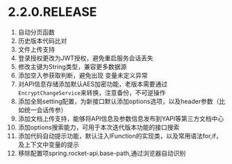 # 2.2.0.RELEASE

1. 自动分页函数
2. 历史版本代码比对
3. 文件上传支持
4. 登录授权更改为JWT授权，避免重启服务会话丢失
5. 修改主键为String类型，兼容更多数据源
6. 添加空入参获取判断，避免出现 变量未定义异常
7. 对API信息存储添加默认AES加密功能，老版本需要通过`EncryptChangeService`来转换，注意备份，不可逆操作
8. 添加全局setting配置，为新接口默认添加options选项，以及header参数（比如统一会话传参）
9. 添加文档上传支持，能够将API信息及参数信息发布到YAPI等第三方文档中心
10. 添加options搜索能力，可用于本次迭代版本功能的接口搜索
11. 添加代码自动提示功能，默认注入IFunction的实现类，以及常用语法for,if，及上下文中变量的提示
12. 移除配置项spring.rocket-api.base-path,通过浏览器自动识别
